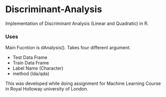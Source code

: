 # Discriminant-Analysis
Implementation of Discriminant Analysis (Linear and Quadratic) in R.

### Uses

Main Fucntion is dAnalysis(). Takes four different argument.  
  * Test Data Frame
  * Train Data Frame
  * Label Name (Character)
  * method (lda/qda)
  
This was developed while doing assignment for Machine Learning Course in Royal Holloway university of London.
